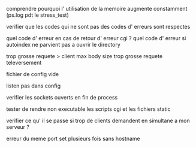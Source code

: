 comprendre pourquoi l' utilisation de la memoire augmente constamment (ps.log pdt le stress_test)

verifier que les codes qui ne sont pas des codes d' erreurs sont respectes

quel code d' erreur en cas de retour d' erreur cgi ?
quel code d' erreur si autoindex ne parvient pas a ouvrir le directory


trop grosse requete > client max body size
trop grosse requete televersement

fichier de config vide

listen pas dans config

verifier les sockets ouverts en fin de process


tester de rendre non executable les scripts cgi et les fichiers static

verifier ce qu' il se passe si trop de clients demandent en simultane a mon serveur ?

erreur du meme port set plusieurs fois sans hostname